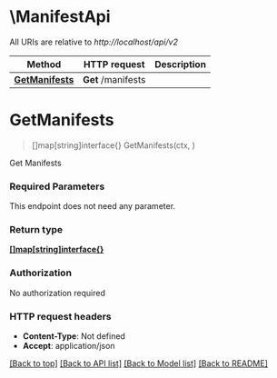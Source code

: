 # \ManifestApi

All URIs are relative to *http://localhost/api/v2*

Method | HTTP request | Description
------------- | ------------- | -------------
[**GetManifests**](ManifestApi.md#GetManifests) | **Get** /manifests | 


# **GetManifests**
> []map[string]interface{} GetManifests(ctx, )


Get Manifests

### Required Parameters
This endpoint does not need any parameter.

### Return type

[**[]map[string]interface{}**](map[string]interface{}.md)

### Authorization

No authorization required

### HTTP request headers

 - **Content-Type**: Not defined
 - **Accept**: application/json

[[Back to top]](#) [[Back to API list]](../README.md#documentation-for-api-endpoints) [[Back to Model list]](../README.md#documentation-for-models) [[Back to README]](../README.md)

